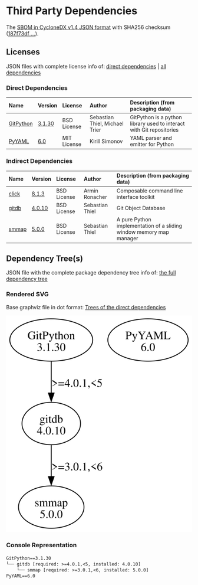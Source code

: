 # Third Party Dependencies

<!--[[[fill sbom_sha256()]]]-->
The [SBOM in CycloneDX v1.4 JSON format](https://git.sr.ht/~sthagen/uuttaminen/blob/default/sbom/cdx.json) with SHA256 checksum ([187f73df ...](https://git.sr.ht/~sthagen/uuttaminen/blob/default/sbom/cdx.json.sha256 "sha256:187f73dfc1aa3faf009cfe8e138d96bbbd587769924f005bd03da2cd664d95c4")).
<!--[[[end]]] (checksum: a34b2fb35dc983d452104b8f7330cd8c)-->
## Licenses 

JSON files with complete license info of: [direct dependencies](direct-dependency-licenses.json) | [all dependencies](all-dependency-licenses.json)

### Direct Dependencies

<!--[[[fill direct_dependencies_table()]]]-->
| Name                                                           | Version                                              | License     | Author                         | Description (from packaging data)                                    |
|:---------------------------------------------------------------|:-----------------------------------------------------|:------------|:-------------------------------|:---------------------------------------------------------------------|
| [GitPython](https://github.com/gitpython-developers/GitPython) | [3.1.30](https://pypi.org/project/GitPython/3.1.30/) | BSD License | Sebastian Thiel, Michael Trier | GitPython is a python library used to interact with Git repositories |
| [PyYAML](https://pyyaml.org/)                                  | [6.0](https://pypi.org/project/PyYAML/6.0/)          | MIT License | Kirill Simonov                 | YAML parser and emitter for Python                                   |
<!--[[[end]]] (checksum: f07a41ee9417df7c30bc1da954e442c5)-->

### Indirect Dependencies

<!--[[[fill indirect_dependencies_table()]]]-->
| Name                                                   | Version                                          | License     | Author          | Description (from packaging data)                                   |
|:-------------------------------------------------------|:-------------------------------------------------|:------------|:----------------|:--------------------------------------------------------------------|
| [click](https://palletsprojects.com/p/click/)          | [8.1.3](https://pypi.org/project/click/8.1.3/)   | BSD License | Armin Ronacher  | Composable command line interface toolkit                           |
| [gitdb](https://github.com/gitpython-developers/gitdb) | [4.0.10](https://pypi.org/project/gitdb/4.0.10/) | BSD License | Sebastian Thiel | Git Object Database                                                 |
| [smmap](https://github.com/gitpython-developers/smmap) | [5.0.0](https://pypi.org/project/smmap/5.0.0/)   | BSD License | Sebastian Thiel | A pure Python implementation of a sliding window memory map manager |
<!--[[[end]]] (checksum: 96b6ce9789804a79d61fdc2413fdb173)-->

## Dependency Tree(s)

JSON file with the complete package dependency tree info of: [the full dependency tree](package-dependency-tree.json)

### Rendered SVG

Base graphviz file in dot format: [Trees of the direct dependencies](package-dependency-tree.dot.txt)

<img src="./package-dependency-tree.svg" alt="Trees of the direct dependencies" title="Trees of the direct dependencies"/>

### Console Representation

<!--[[[fill dependency_tree_console_text()]]]-->
````console
GitPython==3.1.30
└── gitdb [required: >=4.0.1,<5, installed: 4.0.10]
    └── smmap [required: >=3.0.1,<6, installed: 5.0.0]
PyYAML==6.0
````
<!--[[[end]]] (checksum: 2b71176ce7989bb7c5bc41552840d78b)-->
